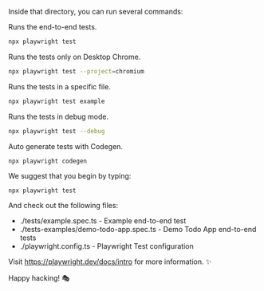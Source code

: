 Inside that directory, you can run several commands:

Runs the end-to-end tests.

```bash
npx playwright test
```

Runs the tests only on Desktop Chrome.

```bash
npx playwright test --project=chromium
```

Runs the tests in a specific file.

```bash
npx playwright test example
```

Runs the tests in debug mode.

```bash
npx playwright test --debug
```

Auto generate tests with Codegen.

```bash
npx playwright codegen
```

We suggest that you begin by typing:

    npx playwright test

And check out the following files:

- ./tests/example.spec.ts - Example end-to-end test
- ./tests-examples/demo-todo-app.spec.ts - Demo Todo App end-to-end tests
- ./playwright.config.ts - Playwright Test configuration

Visit https://playwright.dev/docs/intro for more information. ✨

Happy hacking! 🎭
